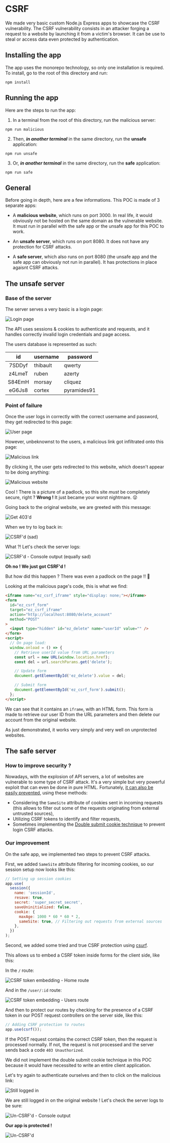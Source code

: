 # CSRF

We made very basic custom Node.js Express apps to showcase the CSRF vulnerability. The CSRF vulnerability consists in an attacker forging a request to a website by launching it from a victim's browser. It can be use to steal or access data even protected by authentication.

## Installing the app

The app uses the monorepo technology, so only one installation is required.
To install, go to the root of this directory and run:

```shell
npm install
```

## Running the app

Here are the steps to run the app:

1. In a terminal from the root of this directory, run the malicious server:

```shell
npm run malicious
```

2. Then, **_in another terminal_** in the same directory, run the **unsafe** application:

```shell
npm run unsafe
```

3. Or, **_in another terminal_** in the same directory, run the **safe** application:

```shell
npm run safe
```

## General

Before going in depth, here are a few informations. This POC is made of 3 separate apps:

- A **malicious website**, which runs on port 3000. In real life, it would obviously not be hosted on the same domain as the vulnerable website. It must run in parallel with the safe app or the unsafe app for this POC to work.

- An **unsafe server**, which runs on port 8080. It does not have any protection for CSRF attacks.

- A **safe server**, which also runs on port 8080 (the unsafe app and the safe app can obviously not run in parallel). It has protections in place agaisnt CSRF attacks.

## The unsafe server

### Base of the server

The server serves a very basic is a login page:

![Login page](./img/login-page.png)

The API uses sessions & cookies to authenticate and requests, and it handles correctly invalid login credentials and page access.

The users database is represented as such:

|   id   | username | password    |
| :----: | -------- | ----------- |
| 7SDDyf | thibault | qwerty      |
| z4LmeT | ruben    | azerty      |
| S84EmH | morsay   | cliquez     |
| eG6Js8 | cortex   | pyramides91 |

### Point of failure

Once the user logs in correctly with the correct username and password, they get redirected to this page:

![User page](./img/user-page.png)

However, unbeknownst to the users, a malicious link got infiltrated onto this page:

![Malicious link](./img/malicious-link.png)

By clicking it, the user gets redirected to this website, which doesn't appear to be doing anything:

![Malicious website](./img/malicious-website.png)

Cool ! There is a picture of a padlock, so this site _must_ be completely secure, right ? **Wrong !** It just became your worst nightmare. 😲

Going back to the original website, we are greeted with this message:

![Get 403'd](./img/this-is-weird.png)

When we try to log back in:

![CSRF'd (sad)](./img/csrfd.png)

What ?! Let's check the server logs:

![CSRF'd - Console output (equally sad)](./img/csrfd-console-output.png)

**Oh no ! We just got CSRF'd !**

But how did this happen ? There was even a padlock on the page !! 🔐

Looking at the malicious page's code, this is what we find:

```html
<iframe name="ez_csrf_iframe" style="display: none;"></iframe>
<form
  id="ez_csrf_form"
  target="ez_csrf_iframe"
  action="http://localhost:8080/delete_account"
  method="POST"
>
  <input type="hidden" id="ez_delete" name="userId" value="" />
</form>
<script>
  // On page load:
  window.onload = () => {
    // Retrieve userId value from URL parameters
    const url = new URL(window.location.href);
    const del = url.searchParams.get('delete');

    // Update form
    document.getElementById('ez_delete').value = del;

    // Submit form
    document.getElementById('ez_csrf_form').submit();
  };
</script>
```

We can see that it contains an `iframe`, with an HTML form. This form is made to retrieve our user ID from the URL parameters and then delete our account from the original website.

As just demonstrated, it works very simply and very well on unprotected websites.

## The safe server

### How to improve security ?

Nowadays, with the explosion of API servers, a lot of websites are vulnerable to some type of CSRF attack. It's a very simple but very powerful exploit that can even be done in pure HTML. Fortunately, [it can also be easily prevented](https://cheatsheetseries.owasp.org/cheatsheets/Cross-Site_Request_Forgery_Prevention_Cheat_Sheet.html), using these methods:

- Considering the `SameSite` attribute of cookies sent in incoming requests (this allows to filter out some of the requests originating from external untrusted sources),
- Utilizing CSRF tokens to identify and filter requests,
- Sometimes implementing the [Double submit cookie technique](https://cheatsheetseries.owasp.org/cheatsheets/Cross-Site_Request_Forgery_Prevention_Cheat_Sheet.html) to prevent login CSRF attacks.

### Our improvement

On the safe app, we implemented two steps to prevent CSRF attacks.

First, we added `SameSite` attribute filtering for incoming cookies, so our session setup now looks like this:

```js
// Setting up session cookies
app.use(
  session({
    name: 'sessionId',
    resave: true,
    secret: 'super_secret_secret',
    saveUninitialized: false,
    cookie: {
      maxAge: 1000 * 60 * 60 * 2,
      sameSite: true, // Filtering out requests from external sources
    },
  })
);
```

Second, we added some tried and true CSRF protection using [csurf](https://www.npmjs.com/package/csurf).

This allows us to embed a CSRF token inside forms for the client side, like this:

In the `/` route:

![CSRF token embedding - Home route](./img/csrf-token-embedding.png)

And in the `/user/:id` route:

![CSRF token embedding - Users route](./img/csrf-token-embedding-users.png)

And then to protect our routes by checking for the presence of a CSRF token in our POST request controllers on the server side, like this:

```js
// Adding CSRF protection to routes
app.use(csrf());
```

If the POST request contains the correct CSRF token, then the request is processed normally. If not, the request is not processed and the server sends back a code `403 Unauthorized`.

We did not implement the double submit cookie technique in this POC because it would have necessited to write an entire client application.

Let's try again to authenticate ourselves and then to click on the malicious link:

![Still logged in](./img/still-logged-in.png)

We are still logged in on the original website ! Let's check the server logs to be sure:

![Un-CSRF'd - Console output](./img/un-csrfd-console-output.png)

**Our app is protected !**

![Un-CSRF'd](./img/un-csrfd.jpg)
